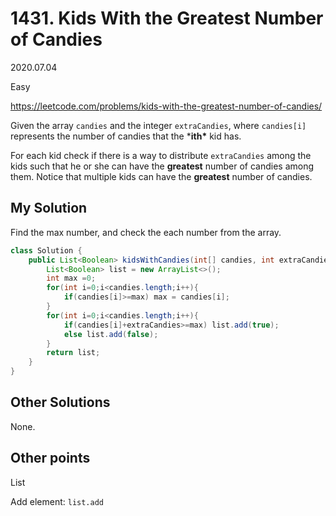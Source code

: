 # 1431. Kids With the Greatest Number of Candies

2020.07.04

Easy

https://leetcode.com/problems/kids-with-the-greatest-number-of-candies/

Given the array `candies` and the integer `extraCandies`, where `candies[i]` represents the number of candies that the ***ith\*** kid has.

For each kid check if there is a way to distribute `extraCandies` among the kids such that he or she can have the **greatest** number of candies among them. Notice that multiple kids can have the **greatest** number of candies.

## My Solution

Find the max number, and check the each number from the array.

```java
class Solution {
    public List<Boolean> kidsWithCandies(int[] candies, int extraCandies) {
        List<Boolean> list = new ArrayList<>();
        int max =0;
        for(int i=0;i<candies.length;i++){
            if(candies[i]>=max) max = candies[i];
        }
        for(int i=0;i<candies.length;i++){
            if(candies[i]+extraCandies>=max) list.add(true);
            else list.add(false);
        }
        return list;
    }
}
```

## Other Solutions

None.

## Other points

List

Add element: `list.add`